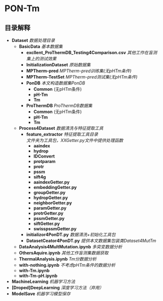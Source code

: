 # PON-Tm
## 目录解释

- **Dataset** *数据处理目录*  
  - **BasicData**   *基本数据集*  
    - **excllent_ProThermDB_Testing4Comparison.csv** *其他工作在盲测集上的测试效果*  
    - **InitializationDataset**   *原始数据集*  
    - **MPTherm-pred**    *MPTherm-pred训练集(无pHTm条件)*  
    - **MPTherm-TestSet** *MPTherm-pred测试集(无pHTm条件)*  
    - **PonDB**   *本文构造数据集PonDB*  
      - **Common** (无pHTm条件)  
      - **pH-Tm**  
      - **Tm**  
    - **ProThermDB**  *ProThermDB数据集*  
      - **Common** (无pHTm条件)  
      - **pH-Tm**  
      - **Tm**  
  - **Process4Dataset**  *数据清洗与特征提取工具*  
    - **feature_extractor**  *特征提取工具目录*  <br> *文件夹为工具包，XXGetter.py文件中提供处理函数*
      - **aaindex**
      - **hydrop**
      - **IDConvert**
      - **protparam**
      - **protr**
      - **pssm**
      - **sift4g**
      - **aaindexGetter.py**
      - **embeddingGetter.py**
      - **groupGetter.py**
      - **hydropGetter.py**
      - **neighborGetter.py**
      - **paramGetter.py**
      - **protrGetter.py**
      - **pssmGetter.py**
      - **siftGetter.py**
      - **swisspssmGetter.py**
    - **initializor4PonDT.py**  *数据清洗+初始化工具包*
    - **DatasetCeator4PonDT.py**  *提供本文数据集包装类Dataset4MutTm*
  - **DataAnalysis4MultMutation.ipynb**  *多突变数据分析*
  - **OthersAquire.ipynb**  *其他工作盲测集数据获取*
  - **ThermalAnalysis.ipynb** *Tm分数据分析*
  - **with-nothing.ipynb** *不考虑pHTm条件的数据分析*
  - **with-Tm.ipynb**
  - **with-Tm-pH.ipynb**
- **MachineLearning**  *机器学习方法*
- **[Droped]DeepLearning** *深度学习方法（弃用）*
- **ModelSave** *机器学习模型保存*
